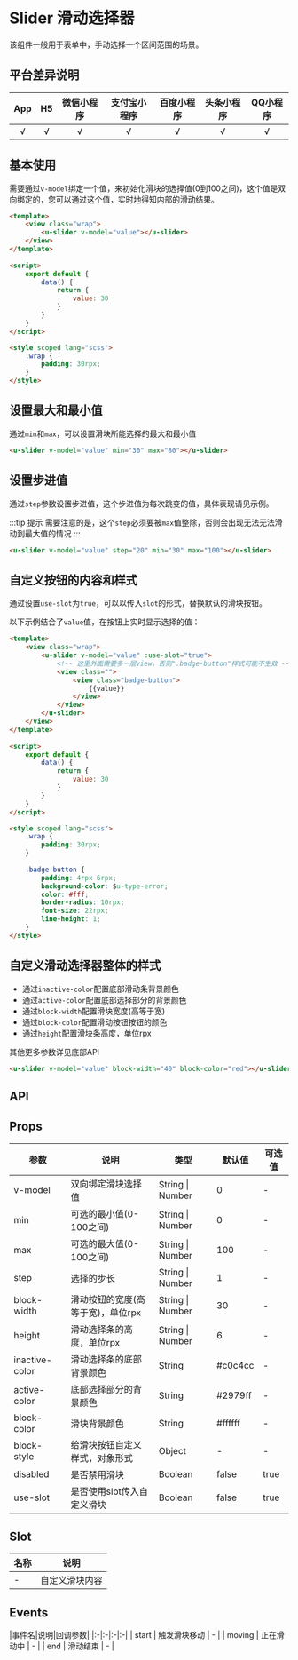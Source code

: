 # Slider 滑动选择器 <to-api/>
      
<demo-model url="/pages/componentsA/slider/index"></demo-model>

该组件一般用于表单中，手动选择一个区间范围的场景。

## 平台差异说明

|App|H5|微信小程序|支付宝小程序|百度小程序|头条小程序|QQ小程序|
|:-:|:-:|:-:|:-:|:-:|:-:|:-:|
|√|√|√|√|√|√|√|

## 基本使用

需要通过`v-model`绑定一个值，来初始化滑块的选择值(0到100之间)，这个值是双向绑定的，您可以通过这个值，实时地得知内部的滑动结果。


```html
<template>
	<view class="wrap">
		<u-slider v-model="value"></u-slider>
	</view>
</template>
	
<script>
	export default {
		data() {	
			return {
				value: 30
			}
		}
	}
</script>

<style scoped lang="scss">
	.wrap {
		padding: 30rpx;
	}
</style>
```

## 设置最大和最小值

通过`min`和`max`，可以设置滑块所能选择的最大和最小值

```html
<u-slider v-model="value" min="30" max="80"></u-slider>
```


## 设置步进值

通过`step`参数设置步进值，这个步进值为每次跳变的值，具体表现请见示例。  

:::tip 提示
需要注意的是，这个`step`必须要被`max`值整除，否则会出现无法无法滑动到最大值的情况
:::

```html
<u-slider v-model="value" step="20" min="30" max="100"></u-slider>
```


## 自定义按钮的内容和样式

通过设置`use-slot`为`true`，可以以传入`slot`的形式，替换默认的滑块按钮。

以下示例结合了`value`值，在按钮上实时显示选择的值：

```html
<template>
	<view class="wrap">
		<u-slider v-model="value" :use-slot="true">
			<!-- 这里外面需要多一层view，否则".badge-button"样式可能不生效 -->
			<view class="">
				<view class="badge-button">
					{{value}}
				</view>
			</view>
		</u-slider>
	</view>
</template>
	
<script>
	export default {
		data() {	
			return {
				value: 30
			}
		}
	}
</script>

<style scoped lang="scss">
	.wrap {
		padding: 30rpx;
	}
	
	.badge-button {
		padding: 4rpx 6rpx;
		background-color: $u-type-error;
		color: #fff;
		border-radius: 10rpx;
		font-size: 22rpx;
		line-height: 1;
	}
</style>
```


## 自定义滑动选择器整体的样式

- 通过`inactive-color`配置底部滑动条背景颜色
- 通过`active-color`配置底部选择部分的背景颜色
- 通过`block-width`配置滑块宽度(高等于宽)
- 通过`block-color`配置滑动按钮按钮的颜色
- 通过`height`配置滑块条高度，单位rpx

其他更多参数详见底部API

```html
<u-slider v-model="value" block-width="40" block-color="red"></u-slider>
```


## API

## Props

| 参数          | 说明            | 类型            | 默认值             |  可选值   |
|-------------  |---------------- |---------------|------------------ |-------- |
| v-model | 双向绑定滑块选择值  | String \| Number | 0 | - |
| min | 可选的最小值(0-100之间)  | String \| Number | 0 | - |
| max | 可选的最大值(0-100之间)  | String \| Number | 100 | - |
| step | 选择的步长  | String \| Number | 1 | - |
| block-width | 滑动按钮的宽度(高等于宽)，单位rpx  | String \| Number | 30 | - |
| height | 滑动选择条的高度，单位rpx | String \| Number | 6 | - |
| inactive-color | 滑动选择条的底部背景颜色  | String | #c0c4cc | - |
| active-color | 底部选择部分的背景颜色  | String | #2979ff | - |
| block-color | 滑块背景颜色  | String | #ffffff | - |
| block-style | 给滑块按钮自定义样式，对象形式  | Object | - | - |
| disabled | 是否禁用滑块  | Boolean | false | true |
| use-slot | 是否使用slot传入自定义滑块  | Boolean | false | true |


## Slot

| 名称          | 说明            |
|-------------  |---------------- |
| - | 自定义滑块内容  |



## Events

|事件名|说明|回调参数|
|:-|:-|:-|:-|
| start | 触发滑块移动 | - |
| moving | 正在滑动中 | - |
| end | 滑动结束 | - |

